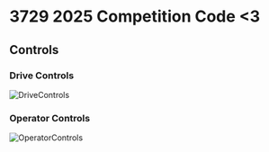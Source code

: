 # 3729 2025 Competition Code <3

## Controls
### Drive Controls
![DriveControls](https://github.com/user-attachments/assets/bcbb4c24-38ef-4d83-8ee6-629d70226a03)
### Operator Controls
![OperatorControls](https://github.com/user-attachments/assets/a29f2685-9749-4a46-add9-c16ac39cd235)
